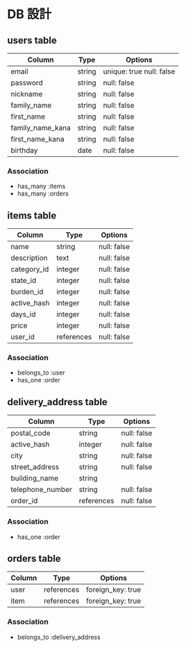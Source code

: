 # DB 設計

## users table

| Column             | Type                | Options                 |
|--------------------|---------------------|-------------------------|
| email              | string              | unique: true null: false            |
| password           | string              | null: false             |
| nickname           | string              | null: false             |
| family_name        | string              | null: false             |
| first_name         | string              | null: false             |
| family_name_kana   | string              | null: false             |
| first_name_kana    | string              | null: false             |
| birthday           | date                | null: false             |

### Association
- has_many :items
- has_many :orders

## items table

| Column             | Type                | Options                 |
|--------------------|---------------------|-------------------------|
| name               | string              | null: false             |
| description        | text                | null: false             |
| category_id        | integer             | null: false             |
| state_id           | integer             | null: false             |
| burden_id          | integer             | null: false             |
| active_hash        | integer             | null: false             |
| days_id            | integer             | null: false             |
| price              | integer             | null: false             |
| user_id            | references          | null: false             |

### Association
- belongs_to :user
- has_one :order

## delivery_address table

| Column             | Type                | Options                 |
|--------------------|---------------------|-------------------------|
| postal_code        | string              | null: false             |
| active_hash        | integer             | null: false             |
| city               | string              | null: false             |
| street_address     | string              | null: false             |
| building_name      | string              |                         |
| telephone_number   | string              | null: false             |
| order_id           | references          | null: false             |

### Association
- has_one :order

## orders table

| Column             | Type                | Options                 |
|--------------------|---------------------|-------------------------|
| user            | references             | foreign_key: true                      |
| item            | references             | foreign_key: true                      |

### Association
- belongs_to :delivery_address
